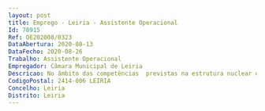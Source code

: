 ```yaml
--- 
layout: post
title: Emprego - Leiria - Assistente Operacional
Id: 78915
Ref: OE202008/0323
DataAbertura: 2020-08-13
DataFecho: 2020-08-26
Trabalho: Assistente Operacional
Empregador: Câmara Municipal de Leiria
Descricao: No âmbito das competências  previstas na estrutura nuclear ou flexível da Câmara Municipal de Leiria para a correspondente unidade orgânica, em função da sua área de atividade (Apoio Geral)  a) Exerce funções de natureza executiva, de carácter manual ou mecânico, enquadradas em diretivas gerais bem definidas e com graus de complexidade variáveis  b) Executa tarefas de apoio elementares, indispensáveis ao funcionamento dos órgãos e serviços, podendo comportar esforço físico  c) É responsável pelos equipamentos sob a sua guarda e pela sua correta utilização, procedendo, quando necessário, à manutenção e reparação dos mesmos.
CodigoPostal: 2414-006 LEIRIA
Concelho: Leiria
Distrito: Leiria
--- 
```

